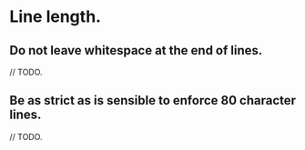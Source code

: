# Line length.

## Do not leave whitespace at the end of lines.

// TODO.

## Be as strict as is sensible to enforce 80 character lines.

// TODO.